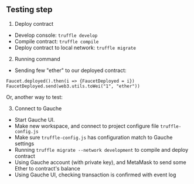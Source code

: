 ## Testing step

1. Deploy contract
- Develop console: `truffle develop`
- Compile contract: `truffle compile`
- Deploy contract to local network: `truffle migrate`

2. Running command
- Sending few "ether" to our deployed contract: 
   
```
Faucet.deployed().then(i => {FaucetDeployed = i})
FaucetDeployed.send(web3.utils.toWei("1", "ether"))
```

Or, another way to test:

3. Connect to Gauche
- Start Gauche UI.
- Make new workspace, and connect to project configure file `truffle-config.js`
- Make sure `truffle-config.js` has configuration match to Gauche settings
- Running `truffle migrate --network development` to compile and deploy contract
- Using Gauche account (with private key), and MetaMask to send some Ether to contract's balance
- Using Gauche UI, checking transaction is confirmed with event log